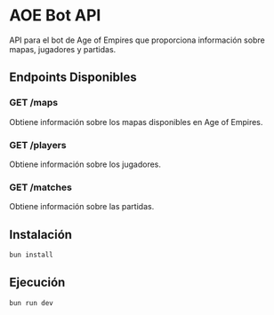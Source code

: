 # AOE Bot API

API para el bot de Age of Empires que proporciona información sobre mapas, jugadores y partidas.

## Endpoints Disponibles

### GET /maps
Obtiene información sobre los mapas disponibles en Age of Empires.

### GET /players
Obtiene información sobre los jugadores.

### GET /matches
Obtiene información sobre las partidas.

## Instalación

```bash
bun install
```

## Ejecución

```bash
bun run dev
```
